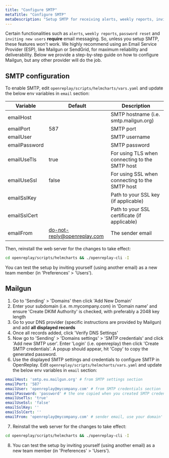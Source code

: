```yaml
---
title: "Configure SMTP"
metaTitle: "Configure SMTP"
metaDescription: "Setup SMTP for receiving alerts, weekly reports, inviting new users to OpenReplay and resetting passwords."
---
```


Certain functionalities such as `alerts`, `weekly reports`, `password reset` and `inviting new users` **require** email messaging. So, unless you setup SMTP, these features won't work. We highly recommend using an Email Service Provider (ESP), like Mailgun or SendGrid, for maximum reliability and deliverability. Below we provide a step-by-step guide on how to configure Mailgun, but any other provider will do the job.

## SMTP configuration

To enable SMTP, edit `openreplay/scripts/helmcharts/vars.yaml` and update the below env variables in `email` section:

| Variable | Default | Description |
|----------|-------------|-------------|
| emailHost |  | SMTP hostname (i.e. smtp.mailgun.org) |
| emailPort | 587 | SMTP port |
| emailUser |  | SMTP username|
| emailPassword |  | SMTP password |
| emailUseTls | true | For using TLS when connecting to the SMTP host |
| emailUseSsl | false | For using SSL when connecting to the SMTP host |
| emailSslKey |  | Path to your SSL key (if applicable) |
| emailSslCert |  | Path to your SSL certificate (if applicable) |
| emailFrom | do-not-reply@openreplay.com | The sender email |

Then, reinstall the web server for the changes to take effect:

```bash
cd openreplay/scripts/helmcharts && ./openreplay-cli -I
```

You can test the setup by inviting yourself (using another email) as a new team member (in 'Preferences' > 'Users').

## Mailgun

1. Go to 'Sending' > 'Domains' then click 'Add New Domain'
2. Enter your subdomain (i.e. m.mycompany.com) in 'Domain name' and ensure 'Create DKIM Authority' is checked, with preferably a 2048 key length
3. Go to your DNS provider (specific instructions are provided by Mailgun) and add **all displayed records**
4. Once all records added, click 'Verify DNS Settings'
5. Now go to 'Sending' > 'Domains settings' > 'SMTP credentials' and click 'Add new SMTP user'. Enter 'Login' (i.e. openreplay) then click 'Create SMTP credentials'. A popup should appear, hit 'Copy' to copy the generated password.
6. Use the displayed SMTP settings and credentials to configure SMTP in OpenReplay. Edit `openreplay/scripts/helmcharts/vars.yaml` and update the below env variables in `email` section:

```yaml
emailHost: 'smtp.eu.mailgun.org' # from SMTP settings section
emailPort: '587'
emailUser: 'openreplay@mycompany.com' # from SMTP credentials section
emailPassword: 'password' # the one copied when you created SMTP credentials
emailUseTls: 'true'
emailUseSsl: 'false'
emailSslKey: ''
emailSslCert: ''
emailFrom: 'openreplay@mycompany.com' # sender email, use your domain'
```

7. Reinstall the web server for the changes to take effect:

```bash
cd openreplay/scripts/helmcharts && ./openreplay-cli -I
```

8. You can test the setup by inviting yourself (using another email) as a new team member (in 'Preferences' > 'Users').
